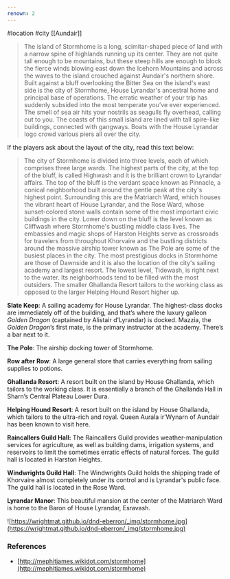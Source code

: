 ```yaml
---
renown: 2
---
```

 #location #city [[Aundair]]

> The island of Stormhome is a long, scimitar-shaped piece of land with a narrow spine of highlands running up its center. They are not quite tall enough to be mountains, but these steep hills are enough to block the fierce winds blowing east down the Icehorn Mountains and across the waves to the island crouched against Aundair's northern shore. Built against a bluff overlooking the Bitter Sea on the island's east side is the city of Stormhome, House Lyrandar's ancestral home and principal base of operations.
> The erratic weather of your trip has suddenly subsided into the most temperate you’ve ever experienced. The smell of sea air hits your nostrils as seagulls fly overhead, calling out to you. The coasts of this small island are lined with tall spire-like buildings, connected with gangways. Boats with the House Lyrandar logo crowd various piers all over the city.

If the players ask about the layout of the city, read this text below:

> The city of Stormhome is divided into three levels, each of which comprises three large wards. The highest parts of the city, at the top of the bluff, is called Highwash and it is the brilliant crown to Lyrandar affairs. The top of the bluff is the verdant space known as Pinnacle, a conical neighborhood built around the gentle peak at the city's highest point. Surrounding this are the Matriarch Ward, which houses the vibrant heart of House Lyrandar, and the Rose Ward, whose sunset-colored stone walls contain some of the most important civic buildings in the city. Lower down on the bluff is the level known as Cliffwash where Stormhome's bustling middle class lives. The embassies and magic shops of Harston Heights serve as crossroads for travelers from throughout Khorvaire and the bustling districts around the massive airship tower known as The Pole are some of the busiest places in the city. The most prestigious docks in Stormhome are those of Dawnside and it is also the location of the city's sailing academy and largest resort. The lowest level, Tidewash, is right next to the water. Its neighborhoods tend to be filled with the most outsiders. The smaller Ghallanda Resort tailors to the working class as opposed to the larger Helping Hound Resort higher up.

**Slate Keep**: A sailing academy for House Lyrandar. The highest-class docks are immediately off of the building, and that’s where the luxury galleon *Golden Dragon* (captained by Alistair d'Lyrandar) is docked. Mazzia, the *Golden Dragon*’s first mate, is the primary instructor at the academy. There’s a bar next to it.

**The Pole**: The airship docking tower of Stormhome.

**Row after Row**: A large general store that carries everything from sailing supplies to potions.

**Ghallanda Resort**: A resort built on the island by House Ghallanda, which tailors to the working class. It is essentially a branch of the Ghallanda Hall in Sharn’s Central Plateau Lower Dura.

**Helping Hound Resort**: A resort built on the island by House Ghallanda, which tailors to the ultra-rich and royal. Queen Aurala ir'Wynarn of Aundair has been known to visit here.

**Raincallers Guild Hall:** The Raincallers Guild provides weather-manipulation services for agriculture, as well as building dams, irrigation systems, and reservoirs to limit the sometimes erratic effects of natural forces. The guild hall is located in Harston Heights.

**Windwrights Guild Hall**: The Windwrights Guild holds the shipping trade of Khorvaire almost completely under its control and is Lyrandar's public face. The guild hall is located in the Rose Ward.

**Lyrandar Manor**: This beautiful mansion at the center of the Matriarch Ward is home to the Baron of House Lyrandar, Esravash.

![https://wrightmat.github.io/dnd-eberron/_img/stormhome.jpg](https://wrightmat.github.io/dnd-eberron/_img/stormhome.jpg)

### References

* [http://mephitjames.wikidot.com/stormhome](http://mephitjames.wikidot.com/stormhome)